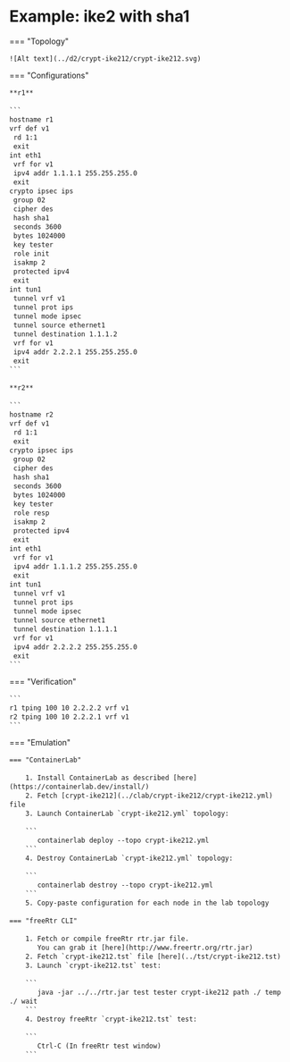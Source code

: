 # Example: ike2 with sha1

=== "Topology"

    ![Alt text](../d2/crypt-ike212/crypt-ike212.svg)

=== "Configurations"

    **r1**

    ```
    hostname r1
    vrf def v1
     rd 1:1
     exit
    int eth1
     vrf for v1
     ipv4 addr 1.1.1.1 255.255.255.0
     exit
    crypto ipsec ips
     group 02
     cipher des
     hash sha1
     seconds 3600
     bytes 1024000
     key tester
     role init
     isakmp 2
     protected ipv4
     exit
    int tun1
     tunnel vrf v1
     tunnel prot ips
     tunnel mode ipsec
     tunnel source ethernet1
     tunnel destination 1.1.1.2
     vrf for v1
     ipv4 addr 2.2.2.1 255.255.255.0
     exit
    ```

    **r2**

    ```
    hostname r2
    vrf def v1
     rd 1:1
     exit
    crypto ipsec ips
     group 02
     cipher des
     hash sha1
     seconds 3600
     bytes 1024000
     key tester
     role resp
     isakmp 2
     protected ipv4
     exit
    int eth1
     vrf for v1
     ipv4 addr 1.1.1.2 255.255.255.0
     exit
    int tun1
     tunnel vrf v1
     tunnel prot ips
     tunnel mode ipsec
     tunnel source ethernet1
     tunnel destination 1.1.1.1
     vrf for v1
     ipv4 addr 2.2.2.2 255.255.255.0
     exit
    ```

=== "Verification"

    ```
    r1 tping 100 10 2.2.2.2 vrf v1
    r2 tping 100 10 2.2.2.1 vrf v1
    ```

=== "Emulation"

    === "ContainerLab"

        1. Install ContainerLab as described [here](https://containerlab.dev/install/)  
        2. Fetch [crypt-ike212](../clab/crypt-ike212/crypt-ike212.yml) file  
        3. Launch ContainerLab `crypt-ike212.yml` topology:  

        ```
           containerlab deploy --topo crypt-ike212.yml  
        ```
        4. Destroy ContainerLab `crypt-ike212.yml` topology:  

        ```
           containerlab destroy --topo crypt-ike212.yml  
        ```
        5. Copy-paste configuration for each node in the lab topology

    === "freeRtr CLI"

        1. Fetch or compile freeRtr rtr.jar file.  
           You can grab it [here](http://www.freertr.org/rtr.jar)  
        2. Fetch `crypt-ike212.tst` file [here](../tst/crypt-ike212.tst)  
        3. Launch `crypt-ike212.tst` test:  

        ```
           java -jar ../../rtr.jar test tester crypt-ike212 path ./ temp ./ wait
        ```
        4. Destroy freeRtr `crypt-ike212.tst` test:  

        ```
           Ctrl-C (In freeRtr test window)
        ```

